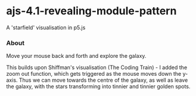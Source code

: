 # ajs-4.1-revealing-module-pattern
A 'starfield' visualisation in p5.js

### About

Move your mouse back and forth and explore the galaxy. 

This builds upon Shiffman's visualisation (The Coding Train) - I added the zoom out function, which gets triggered as the mouse moves down the y-axis. Thus we can move towards the centre of the galaxy, as well as leave the galaxy, with the stars transforming into tinnier and tinnier golden spots.

